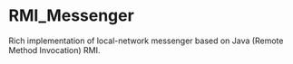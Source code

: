 # RMI_Messenger
Rich implementation of local-network messenger based on Java (Remote Method Invocation) RMI.
